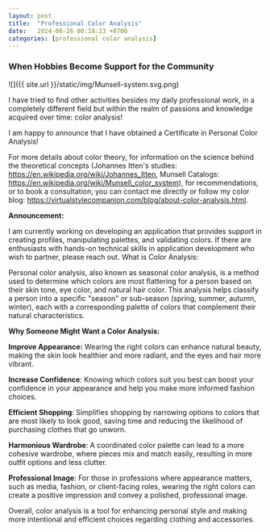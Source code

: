 ```yaml
---
layout: post
title:  "Professional Color Analysis"
date:   2024-06-26 00:18:23 +0700
categories: [professional color analysis]
---
```


### When Hobbies Become Support for the Community


![]({{ site.url }}/static/img/Munsell-system.svg.png)

I have tried to find other activities besides my daily professional work, in a completely different field but within the realm of passions and knowledge acquired over time: color analysis!

I am happy to announce that I have obtained a Certificate in Personal Color Analysis!

For more details about color theory, for information on the science behind the theoretical concepts (Johannes Itten's studies: https://en.wikipedia.org/wiki/Johannes_Itten, Munsell Catalogs: https://en.wikipedia.org/wiki/Munsell_color_system), for recommendations, or to book a consultation, you can contact me directly or follow my color blog: https://virtualstylecompanion.com/blog/about-color-analysis.html.

**Announcement:**

I am currently working on developing an application that provides support in creating profiles, manipulating palettes, and validating colors. If there are enthusiasts with hands-on technical skills in application development who wish to partner, please reach out.
What is Color Analysis:

Personal color analysis, also known as seasonal color analysis, is a method used to determine which colors are most flattering for a person based on their skin tone, eye color, and natural hair color. This analysis helps classify a person into a specific "season" or sub-season (spring, summer, autumn, winter), each with a corresponding palette of colors that complement their natural characteristics.


**Why Someone Might Want a Color Analysis:**

**Improve Appearance:** Wearing the right colors can enhance natural beauty, making the skin look healthier and more radiant, and the eyes and hair more vibrant.

**Increase Confidence**: Knowing which colors suit you best can boost your confidence in your appearance and help you make more informed fashion choices.

**Efficient Shopping**: Simplifies shopping by narrowing options to colors that are most likely to look good, saving time and reducing the likelihood of purchasing clothes that go unworn.

**Harmonious Wardrobe**: A coordinated color palette can lead to a more cohesive wardrobe, where pieces mix and match easily, resulting in more outfit options and less clutter.

**Professional Image**: For those in professions where appearance matters, such as media, fashion, or client-facing roles, wearing the right colors can create a positive impression and convey a polished, professional image.

Overall, color analysis is a tool for enhancing personal style and making more intentional and efficient choices regarding clothing and accessories.